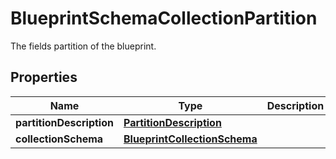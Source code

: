 

# BlueprintSchemaCollectionPartition

The fields partition of the blueprint.

## Properties

| Name | Type | Description | Notes |
|------------ | ------------- | ------------- | -------------|
|**partitionDescription** | [**PartitionDescription**](PartitionDescription.md) |  |  |
|**collectionSchema** | [**BlueprintCollectionSchema**](BlueprintCollectionSchema.md) |  |  |



